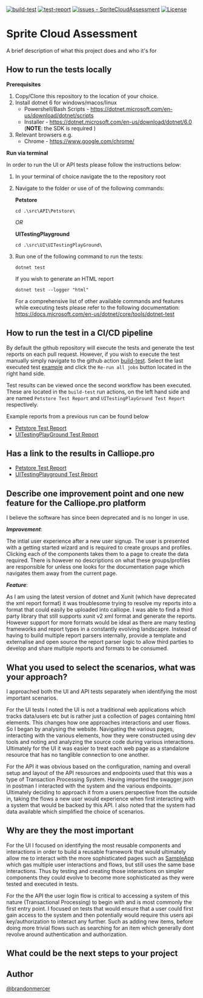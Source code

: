 [![build-test](https://github.com/brandonam/SpriteCloudAssessment/workflows/build-test/badge.svg)](https://github.com/brandonam/SpriteCloudAssessment/actions?query=workflow:"build-test")
[![test-report](https://github.com/brandonam/SpriteCloudAssessment/workflows/test-report/badge.svg)](https://github.com/brandonam/SpriteCloudAssessment/actions?query=workflow:"test-report")
[![issues - SpriteCloudAssessment](https://img.shields.io/github/issues/brandonam/SpriteCloudAssessment)](https://github.com/brandonam/SpriteCloudAssessment/issues)
[![License](https://img.shields.io/badge/License-MIT-blue)](#license)
# Sprite Cloud Assessment

A brief description of what this project does and who it's for

## How to run the tests locally
__Prerequisites__
1. Copy/Clone this repository to the location of your choice.
2. Install dotnet 6 for windows/macos/linux
    - Powershell/Bash Scripts - https://dotnet.microsoft.com/en-us/download/dotnet/scripts
    - Installer - https://dotnet.microsoft.com/en-us/download/dotnet/6.0 (**NOTE**: the SDK is required )
3. Relevant browsers e.g.
    - Chrome - https://www.google.com/chrome/

__Run via terminal__

In order to run the UI or API tests please follow the instructions below:

1. In your terminal of choice navigate the to the repository root
2. Navigate to the folder or use of of the following commands: 

    **Petstore**
    ```
    cd .\src\API\Petstore\
    ```
    _OR_
    
    **UITestingPlayground**
    ```
    cd .\src\UI\UITestingPlayGround\
    ```

3. Run one of the following command to run the tests:
    ``` 
    dotnet test
    ```
    If you wish to generate an HTML report
    ``` 
    dotnet test --logger "html"
    ```
    For a comprehensive list of other available commands and features while executing tests please refer to the following documentation: https://docs.microsoft.com/en-us/dotnet/core/tools/dotnet-test


## How to run the test in a CI/CD pipeline

By default the github repository will execute the tests and generate the test reports on each pull request. However, if you wish to execute the test manually simply navigate to the github action [build-test](https://github.com/brandonam/SpriteCloudAssessment/actions/workflows/build-test.yml). Select the last executed test [example](https://github.com/brandonam/SpriteCloudAssessment/actions/runs/2773281212) and click the `Re-run all jobs` button located in the right hand side.

Test results can be viewed once the second workflow has been executed. These are located in the `build-test` run actions, on the left hand side and are named `Petstore Test Report` and `UITestingPlayGround Test Report` respectively.

Example reports from a previous run can be found below
- [Petstore Test Report](https://github.com/brandonam/SpriteCloudAssessment/runs/7607082433?check_suite_focus=true)
- [UITestingPlayGround Test Report](https://github.com/brandonam/SpriteCloudAssessment/runs/7607082243?check_suite_focus=true)

## Has a link to the results in Calliope.pro

- [Petstore Test Report](https://app.calliope.pro/reports/140632) 
- [UITestingPlayground Test Report](https://app.calliope.pro/reports/140633) 

## Describe one improvement point and one new feature for the Calliope.pro platform

I believe the software has since been deprecated and is no longer in use. 

**_Improvement_**:

The intial user experience after a new user signup. The user is presented with a getting started wizard and is required to create groups and profiles. Clicking each of the components takes them to a page to create the data required. There is however no descriptions on what these groups/profiles are responsible for unless one looks for the documentation page which navigates them away from the current page.

**_Feature_**:

As I am using the latest version of dotnet and Xunit (which have deprecated the xml report format) it was troublesome trying to resolve my reports into a format that could easily be uploaded into calliope. I was able to find a third party library that still supports xunit v2 xml format and generate the reports. However support for more formats would be ideal as there are many testing frameworks and report types in a constantly evolving landscapre. Instead of having to build multiple report parsers internally, provide a template and externalise and open source the report parser logic to allow third parties to develop and share multiple reports and formats to be consumed.

## What you used to select the scenarios, what was your approach?

I approached both the UI and API tests separately when identifying the most important scenarios. 

For the UI tests I noted the UI is not a traditional web applications which tracks data/users etc but is rather just a collection of pages containing html elements. This changes how one approaches interactions and user flows. So I began by analysing the website. Navigating the various pages, interacting with the various elements, how they were constructed using dev tools and noting and analyzing the source code during various interactions. Ultimately for the UI it was easier to treat each web page as a standalone resource that has no tanglible connection to one another.

For the API it was obvious based on the configuration, naming and overall setup and layout of the API resources and endpooints used that this was a type of Transaction Processing System. Having imported the swagger.json in postman I interacted with the system and the various endpoints. Ultimately deciding to approach it from a users perspective from the outside in, taking the flows a new user would experience when first interacting with a system that would be backed by this API. I also noted that the system had data available which simplified the choice of scenarios.

## Why are they the most important
For the UI I focused on identifying the most reusable components and interactions in order to build a reusable framework that would ultimately allow me to interact with the more sophisticated pages such as [SampleApp](http://www.uitestingplayground.com/sampleapp) which gas multiple user interactions and flows, but still uses the same base interactions. Thus by testing and creating those interactions on simpler components they could evolve to become more sophisticated as they were tested and executed in tests.

For the the API the user login flow is critical to accessing a system of this nature (Transactional Processing) to begin with and is most commonly the first entry point. I focused on tests that would ensure that a user could first gain access to the system and then potentially would require this users api key/authorization to interact any further. Such as adding new items, before doing more trivial flows such as searching for an item which generally dont revolve around authentication and authorization.

## What could be the next steps to your project

## Author

[@brandonmercer](https://github.com/brandonam)


